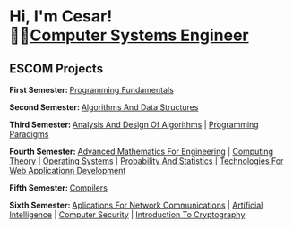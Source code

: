 <h1>Hi, I'm Cesar! <br/>👨‍💻<a href="https://github.com/hernandezr-jcesar">Computer Systems Engineer</a></h1>

<h2> ESCOM  Projects</h2>

<b> First Semester: </b>        [Programming Fundamentals](https://github.com/hernandezr-jcesar/Programming-Fundamentals) 

<b> Second Semester: </b>       [Algorithms And Data Structures](https://github.com/hernandezr-jcesar/Algorithms-And-Data-Structures)

<b> Third Semester: </b>       [Analysis And Design Of Algorithms](https://github.com/hernandezr-jcesar/Analysis-And-Design-Of-Algorithms)   |   [Programming Paradigms](https://github.com/hernandezr-jcesar/Programming-Paradigms) 

<b> Fourth Semester: </b>      [Advanced Mathematics For Engineering](https://github.com/hernandezr-jcesar/Advanced-Mathematics-For-Engineering)  |  [Computing Theory](https://github.com/hernandezr-jcesar/Computing-Theory)  |  [Operating Systems](https://github.com/hernandezr-jcesar/Operating-Systems)  |  [Probability And Statistics](https://github.com/hernandezr-jcesar/Probability-And-Statistics)  |  [Technologies For Web Applicationn Development](https://github.com/hernandezr-jcesar/Technologies-For-Web-Application-Development)

<b> Fifth Semester: </b>       [Compilers](https://github.com/hernandezr-jcesar/Compilers)

<b> Sixth Semester: </b>       [Aplications For Network Communications](https://github.com/hernandezr-jcesar/Applications-For-Network-Communications)  |  [Artificial Intelligence](https://github.com/hernandezr-jcesar/Artificial-Intelligence)  |  [Computer Security](https://github.com/hernandezr-jcesar/Computer-Security)  |  [Introduction To Cryptography](https://github.com/hernandezr-jcesar/Introduction-To-Cryptography)






